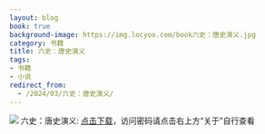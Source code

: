 ```yaml
---
layout: blog
book: true
background-image: https://img.locyoo.com/book六史：唐史演义.jpg
category: 书籍
title: 六史：唐史演义
tags:
- 书籍
- 小说
redirect_from:
  - /2024/03/六史：唐史演义/
---
```

![](https://img.locyoo.com/book六史：唐史演义.jpg)
六史：唐史演义: <a name = "ref1" href="https://089m.com/f/50983618-1272781172-26c9c0?p=3619">点击下载</a>，访问密码请点击右上方“关于”自行查看